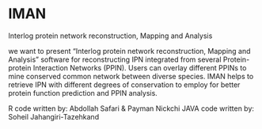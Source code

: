 # IMAN
Interlog protein network reconstruction, Mapping and Analysis


we want to present “Interlog protein network reconstruction, Mapping and Analysis” software for reconstructing IPN integrated from several Protein-protein Interaction Networks (PPIN). Users can overlay different PPINs to mine conserved common network between diverse species. IMAN helps to retrieve IPN with different degrees of conservation to employ for better protein function prediction and PPIN analysis.


R code written by: Abdollah Safari & Payman Nickchi
JAVA code written by: Soheil Jahangiri-Tazehkand

